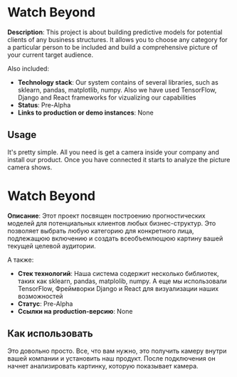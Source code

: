 # Watch Beyond

**Description**:  This project is about building predictive models
for potential clients of any business structures. It allows you to choose
any category for a particular person to be included and build a comprehensive
picture of your current target audience.

Also included:

  - **Technology stack**: Our system contains of several libraries, such as sklearn,
  pandas, matplotlib, numpy. Also we have used TensorFlow, Django and React frameworks
  for vizualizing our capabilities
  - **Status**:  Pre-Alpha
  - **Links to production or demo instances**: None

## Usage

It's pretty simple. All you need is get a camera inside your company and install our product.
Once you have connected it starts to analyze the picture camera shows.

# Watch Beyond

**Описание**:  Этот проект посвящен построению прогностических моделей
для потенциальных клиентов любых бизнес-структур. Это позволяет выбрать
любую категорию для конкретного лица, подлежащюю включению и создать всеобъемлющюю
картину вашей текущей целевой аудитории.

А также:

  - **Стек технологий**: Наша система содержит несколько библиотек, таких как sklearn,
  pandas, matplolib, numpy. А еще мы использовали TensorFlow, Фреймворки Django и React
  для визуализации наших возможностей
  - **Статус**:  Pre-Alpha
  - **Ссылки на production-версию**: None

## Как использовать

Это довольно просто. Все, что вам нужно, это получить камеру внутри вашей компании и установить наш продукт.
После подключения он начнет анализировать картинку, которую показывает камера.
